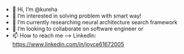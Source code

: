 - 👋 Hi, I’m @kureha
- 👀 I’m interested in solving problem with smart way!
- 🌱 I’m currently researching neural architecture search framework
- 💞️ I’m looking to collaborate on software engineer or 
- 📫 How to reach me --> LinkedIn: https://www.linkedin.com/in/joyce61672005

<!---
kurehalin/kurehalin is a ✨ special ✨ repository because its `README.md` (this file) appears on your GitHub profile.
You can click the Preview link to take a look at your changes.
--->
